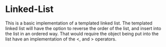 # Linked-List
This is a basic implementation of a templated linked list. The templated linked list will have the option to reverse the order of the list, and insert into the list in an ordered way. That would require the object being put into the list have an implementation of the <, and > operators. 